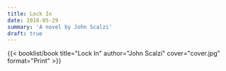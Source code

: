 ```yaml
---
title: Lock In
date: 2018-05-29
summary: 'A novel by John Scalzi'
draft: true
---
```


{{< booklist/book
title="Lock In"
author="John Scalzi"
cover="cover.jpg"
format="Print" >}}

